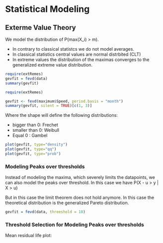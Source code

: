 # Statistical Modeling

## Exterme Value Theory

We model the distribution of P(max(X_i) > m).
- In contrary to classical statistcs we do not model averages.
- In classical statistics central values are normal distrbited (CLT)
- In extreme values the distribution of the maximas converges to the generalized extreme value distribution.

````R
require(extRemes) 
gevfit = fevd(data)
summary(gevfit)
````
```R
require(extRemes)

gevfit <- fevd(maximum$Speed, period.basis = "month")
summary(gevfit, silent = TRUE)[c(1, 3)]
````



Where the shape will define the following distributions:
- bigger than 0: Frechet
- smaller than 0: Weibull
- Equal 0 : Gambel

````R
plot(gevfit, type="density")
plot(gevfit, type="qq")
plot(gevfit, type="prob")


````

### Modeling Peaks over thresholds

Instead of modeling the maxima, which severely limits the datapoints, we can also model the peaks over threshold. In this case we have P(X - u > y | X > u)

But in this case the limit theorem does not hold anymore. In this case the theoretical distribution is the generalized Pareto distribution.

```R
gevfit = fevd(data, threeshold = 10)
````


### Threshold Selection for Modeling Peaks over thresholds

Mean residual life plot:
